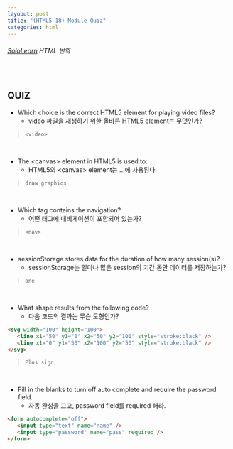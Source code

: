 ```yaml
---
layoput: post
title: "(HTML5 18) Module Quiz"
categories: html
---
```


###### [SoloLearn](https://www.sololearn.com/) HTML 번역

<br>

## QUIZ

- Which choice is the correct HTML5 element for playing video files?
  - video 파일을 재생하기 위한 올바른 HTML5 element는 무엇인가?

> `<video>`

<br>

- The \<canvas> element in HTML5 is used to:
  - HTML5의 \<canvas> element는 ...에 사용된다.

> `draw graphics`

<br>

- Which tag contains the navigation?
  - 어떤 태그에 내비게이션이 포함되어 있는가?

> `<nav>`

<br>

- sessionStorage stores data for the duration of how many session(s)?
  - sessionStorage는 얼마나 많은 session의 기간 동안 데이터를 저장하는가?

> `one`

<br>

- What shape results from the following code?
  - 다음 코드의 결과는 무슨 도형인가?

```html
<svg width="100" height="100">
   <line x1="50" y1="0" x2="50" y2="100" style="stroke:black" />
   <line x1="0" y1="50" x2="100" y2="50" style="stroke:black" />
</svg>
```

> `Plus sign`

<br>

- Fill in the blanks to turn off auto complete and require the password field.
  - 자동 완성을 끄고, password field를 required 해라.

```html
<form autocomplete="off">
   <input type="text" name="name" />
   <input type="password" name="pass" required />
</form>
```

<br>